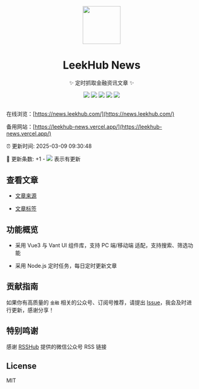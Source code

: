 <p align="center">
  <img width="100" src="https://raw.githubusercontents.com/LeekHub/leek-fund/master/screenshot/leek-logo.png" />
</p>
<div align="center">
 
# LeekHub News

<!-- prettier-ignore-start -->
<!-- markdownlint-disable-next-line MD036 -->
✨ 定时抓取金融资讯文章 ✨
<!-- prettier-ignore-end -->

<p align="center">
  <img src="https://img.shields.io/github/v/release/LeekHub/leekhub-news?display_name=tag" />
  <img src="https://img.shields.io/github/stars/LeekHub/leekhub-news" />
  <img src="https://img.shields.io/github/forks/LeekHub/leekhub-news" />
  <img src="https://img.shields.io/github/issues/LeekHub/leekhub-news" />
  <img src="https://img.shields.io/badge/license-Apache%20-yellow.svg" />
</p>

</div>

##

在线浏览：[https://news.leekhub.com/](https://news.leekhub.com/)

备用网站：[https://leekhub-news.vercel.app/](https://leekhub-news.vercel.app/)

:alarm_clock: 更新时间: 2025-03-09 09:30:48

:rocket: 更新条数: +1 - ![](/assets/dot.png) 表示有更新

## 查看文章

- [文章来源](/CATEGORIES.md)

- [文章标签](/TAGS.md)

## 功能概览

- 采用 Vue3 与 Vant UI 组件库，支持 PC 端/移动端 适配，支持搜索、筛选功能

- 采用 Node.js 定时任务，每日定时更新文章

## 贡献指南

如果你有高质量的 `金融` 相关的公众号、订阅号推荐，请提出 [Issue](https://github.com/LeekHub/leekhub-news/issues)，我会及时进行更新，感谢分享！

## 特别鸣谢

感谢 [RSSHub](https://github.com/DIYgod/RSSHub) 提供的微信公众号 RSS 链接

## License

MIT
